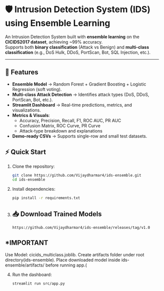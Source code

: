 # 🛡️ Intrusion Detection System (IDS) using Ensemble Learning

An Intrusion Detection System built with **ensemble learning** on the **CICIDS2017 dataset**, achieving ~99% accuracy.  
Supports both **binary classification** (Attack vs Benign) and **multi-class classification** (e.g., DoS Hulk, DDoS, PortScan, Bot, SQL Injection, etc.).

---

## 🚀 Features
- **Ensemble Model** → Random Forest + Gradient Boosting + Logistic Regression (soft voting).
- **Multi-class Attack Detection** → Identifies attack types (DoS, DDoS, PortScan, Bot, etc.).
- **Streamlit Dashboard** → Real-time predictions, metrics, and visualizations.
- **Metrics & Visuals**:
  - Accuracy, Precision, Recall, F1, ROC AUC, PR AUC
  - Confusion Matrix, ROC Curve, PR Curve
  - Attack-type breakdown and explanations
- **Demo-ready CSVs** → Supports single-row and small test datasets.

## ⚡ Quick Start

1. Clone the repository:
   ```bash
   git clone https://github.com/Vijaydharmar4/ids-ensemble.git
   cd ids-ensemble

2. Install dependencies:
   ```bash
   pip install -r requirements.txt

3. ## 📥 Download Trained Models
   ```bash
   https://github.com/Vijaydharmar4/ids-ensemble/releases/tag/v1.0

## *IMPORTANT 
Use Model: cicids_multiclass.joblib. 
Create artifacts folder under root directory(ids-ensemble).
Place downloaded model inside ids-ensemble/artifacts/ before running app.(

4. Run the dashboard:
   ```bash
   streamlit run src/app.py

